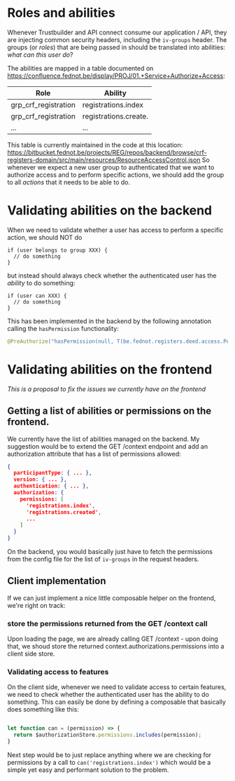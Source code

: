 # Roles and abilities

Whenever Trustbuilder and API connect consume our application / API, they are injecting common security headers, including the `iv-groups` header.
The groups (or _roles_) that are being passed in should be translated into abilities: _what can this user do_?

The abilities are mapped in a table documented on https://confluence.fednot.be/display/PROJ/01.+Service+Authorize+Access:

| Role                       | Ability                 |
|----------------------------|-------------------------|
| grp_crf_registration       | registrations.index     |
| grp_crf_registration       | registrations.create.   |
| ...                        | ...                     |

This table is currently maintained in the code at this location: https://bitbucket.fednot.be/projects/REG/repos/backend/browse/crf-registers-domain/src/main/resources/ResourceAccessControl.json
So whenever we expect a new user group to authenticated that we want to authorize access and to perform specific actions, we should add the group to all _actions_ that it needs to be able to do.

# Validating abilities on the backend

When we need to validate whether a user has access to perform a specific action, we should NOT do

```
if (user belongs to group XXX) {
  // do something
}
```

but instead should always check whether the authenticated user has the _ability_ to do something:

```
if (user can XXX) {
  // do something
}
```

This has been implemented in the backend by the following annotation calling the `hasPermission` functionality:

```java 
@PreAuthorize("hasPermission(null, T(be.fednot.registers.deed.access.Permission).CREATE_CONSULTATION)")
```

# Validating abilities on the frontend

*This is a proposal to fix the issues we currently have on the frontend*

## Getting a list of abilities or permissions on the frontend.

We currently have the list of abilities managed on the backend.  My suggestion would be to extend the GET /context endpoint and add an authorization attribute that has a list of permissions allowed:

```json
{
  participantType: { ... },
  version: { ... },
  authentication: { ... },
  authorization: {
    permissions: [
      'registrations.index',
      'registrations.created',
      ...
    ]
  }
}
```

On the backend, you would basically just have to fetch the permissions from the config file for the list of `iv-groups` in the request headers.

## Client implementation

If we can just implement a nice little composable helper on the frontend, we're right on track:

### store the permissions returned from the GET /context call

Upon loading the page, we are already calling GET /context - upon doing that, we shoud store the returned context.authorizations.permissions into a client side store.

### Validating access to features

On the client side, whenever we need to validate access to certain features, we need to check whether the authenticated user has the ability to do something.  This can easily be done by defining a composable that basically does something like this:

```js

let function can = (permission) => {
  return $authorizationStore.permissions.includes(permission);
}
```

Next step would be to just replace anything where we are checking for permissions by a call to `can('registrations.index')`
 which would be a simple yet easy and performant solution to the problem.
  
  
 


